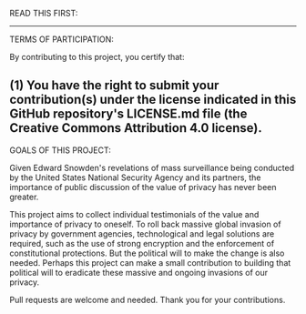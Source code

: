 READ THIS FIRST:


----------------------------------------------------------------------------------
TERMS OF PARTICIPATION:

By contributing to this project, you certify that:

(1) You have the right to submit your contribution(s) under the license indicated in this GitHub repository's LICENSE.md file (the Creative Commons Attribution 4.0 license).
----------------------------------------------------------------------------------


GOALS OF THIS PROJECT:

Given Edward Snowden's revelations of mass surveillance being conducted by the United States National Security Agency and its partners, the importance of public discussion of the value of privacy has never been greater.

This project aims to collect individual testimonials of the value and importance of privacy to oneself. To roll back massive global invasion of privacy by government agencies, technological and legal solutions are required, such as the use of strong encryption and the enforcement of constitutional protections. But the political will to make the change is also needed. Perhaps this project can make a small contribution to building that political will to eradicate these massive and ongoing invasions of our privacy.

Pull requests are welcome and needed. Thank you for your contributions.
